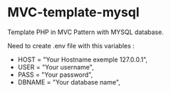 # MVC-template-mysql
 Template PHP in MVC Pattern with MYSQL database.

 Need to create .env file with this variables :

- HOST = "Your Hostname exemple 127.0.0.1",
- USER = "Your username",
- PASS = "Your password",
- DBNAME = "Your database name",